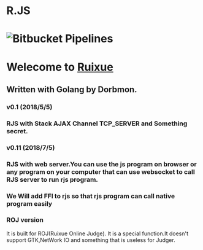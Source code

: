 # R.JS
# ![Bitbucket Pipelines](https://img.shields.io/bitbucket/pipelines/atlassian/adf-builder-javascript.svg?style=for-the-badge)
# Welecome to [Ruixue](https://rxues.site "Ruixue")
## Written with Golang by Dorbmon.
### v0.1 (2018/5/5)
### RJS with Stack AJAX Channel TCP_SERVER and Something secret.
### v0.11 (2018/7/5)
### RJS with web server.You can use the js program on browser or any program on your computer that can use websocket to call RJS server to run rjs program.
### We Will add FFI to rjs so that rjs program can call native program easily
### ROJ version
It is built for ROJ(Ruixue Online Judge).
It is a special function.It doesn't support GTK,NetWork IO and something that is useless for Judger. 